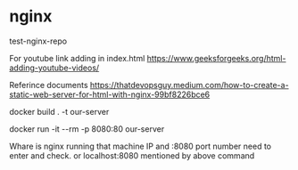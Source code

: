 # nginx
test-nginx-repo


For youtube link adding in index.html https://www.geeksforgeeks.org/html-adding-youtube-videos/

Referince documents https://thatdevopsguy.medium.com/how-to-create-a-static-web-server-for-html-with-nginx-99bf8226bce6

docker build . -t our-server


docker run -it --rm -p 8080:80 our-server


Whare is nginx running that machine IP and :8080 port number need to enter and check.  or localhost:8080 mentioned by above command
